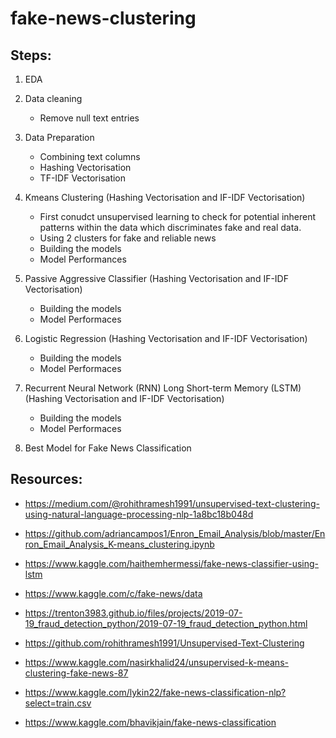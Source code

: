 # fake-news-clustering
 
 ## Steps:
 1. EDA

 2. Data cleaning

    - Remove null text entries

3.  Data Preparation

    - Combining text columns
    - Hashing Vectorisation
    - TF-IDF Vectorisation

4. Kmeans Clustering (Hashing Vectorisation and IF-IDF Vectorisation)

    - First conudct unsupervised learning to check for potential inherent patterns within the data which discriminates fake and real data.
    - Using 2 clusters for fake and reliable news
    - Building the models
    - Model Performances

5. Passive Aggressive Classifier (Hashing Vectorisation and IF-IDF Vectorisation)

    - Building the models
    - Model Performaces

6. Logistic Regression (Hashing Vectorisation and IF-IDF Vectorisation)

    - Building the models
    - Model Performaces

7. Recurrent Neural Network (RNN) Long Short-term Memory (LSTM) (Hashing Vectorisation and IF-IDF Vectorisation)

    - Building the models
    - Model Performaces

8. Best Model for Fake News Classification


## Resources:
- https://medium.com/@rohithramesh1991/unsupervised-text-clustering-using-natural-language-processing-nlp-1a8bc18b048d

- https://github.com/adriancampos1/Enron_Email_Analysis/blob/master/Enron_Email_Analysis_K-means_clustering.ipynb

- https://www.kaggle.com/haithemhermessi/fake-news-classifier-using-lstm

- https://www.kaggle.com/c/fake-news/data

- https://trenton3983.github.io/files/projects/2019-07-19_fraud_detection_python/2019-07-19_fraud_detection_python.html

- https://github.com/rohithramesh1991/Unsupervised-Text-Clustering

- https://www.kaggle.com/nasirkhalid24/unsupervised-k-means-clustering-fake-news-87

- https://www.kaggle.com/lykin22/fake-news-classification-nlp?select=train.csv

- https://www.kaggle.com/bhavikjain/fake-news-classification 

